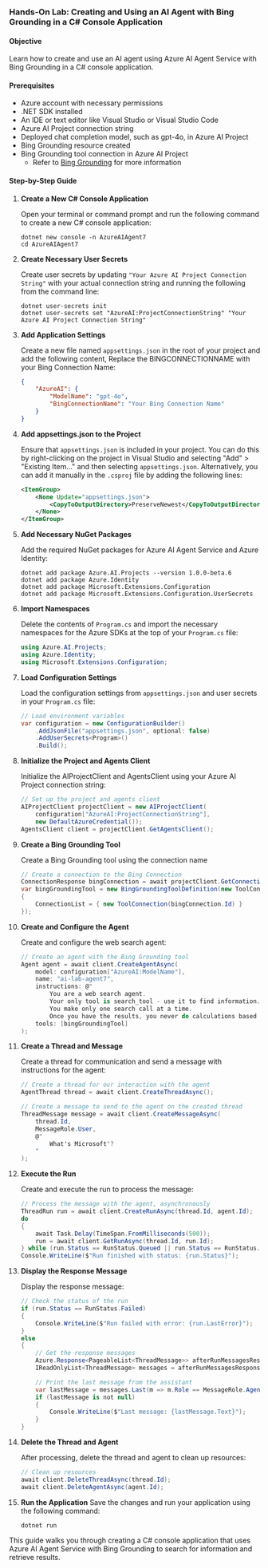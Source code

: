 ### Hands-On Lab: Creating and Using an AI Agent with Bing Grounding in a C# Console Application

#### Objective
Learn how to create and use an AI agent using Azure AI Agent Service with Bing Grounding in a C# console application.

#### Prerequisites
- Azure account with necessary permissions
- .NET SDK installed
- An IDE or text editor like Visual Studio or Visual Studio Code
- Azure AI Project connection string
- Deployed chat completion model, such as gpt-4o, in Azure AI Project
- Bing Grounding resource created
- Bing Grounding tool connection in Azure AI Project
  - Refer to [Bing Grounding](bing_grounding.md) for more information

#### Step-by-Step Guide

1. **Create a New C# Console Application**

    Open your terminal or command prompt and run the following command to create a new C# console application:
    ```
    dotnet new console -n AzureAIAgent7
    cd AzureAIAgent7

    ```

2. **Create Necessary User Secrets**

    Create user secrets by updating `"Your Azure AI Project Connection String"` with your actual connection string and running the following from the command line:
    ```
    dotnet user-secrets init
    dotnet user-secrets set "AzureAI:ProjectConnectionString" "Your Azure AI Project Connection String"

    ```

3. **Add Application Settings**

    Create a new file named `appsettings.json` in the root of your project and add the following content, Replace the BINGCONNECTIONNAME with your Bing Connection Name:
    ```json
    {
        "AzureAI": {
            "ModelName": "gpt-4o",
            "BingConnectionName": "Your Bing Connection Name"
        }
    }
    ```

4. **Add appsettings.json to the Project**

    Ensure that `appsettings.json` is included in your project. You can do this by right-clicking on the project in Visual Studio and selecting "Add" > "Existing Item..." and then selecting `appsettings.json`.
    Alternatively, you can add it manually in the `.csproj` file by adding the following lines:
    ```xml
    <ItemGroup>
        <None Update="appsettings.json">
            <CopyToOutputDirectory>PreserveNewest</CopyToOutputDirectory>
        </None>
    </ItemGroup>
    ```

4. **Add Necessary NuGet Packages**

    Add the required NuGet packages for Azure AI Agent Service and Azure Identity:
    ```
    dotnet add package Azure.AI.Projects --version 1.0.0-beta.6
    dotnet add package Azure.Identity
    dotnet add package Microsoft.Extensions.Configuration
    dotnet add package Microsoft.Extensions.Configuration.UserSecrets

    ```

5. **Import Namespaces**

    Delete the contents of `Program.cs` and import the necessary namespaces for the Azure SDKs at the top of your `Program.cs` file:
    ```csharp
    using Azure.AI.Projects;
    using Azure.Identity;
    using Microsoft.Extensions.Configuration;
    ```

6. **Load Configuration Settings**

    Load the configuration settings from `appsettings.json` and user secrets in your `Program.cs` file:
    ```csharp
    // Load environment variables
    var configuration = new ConfigurationBuilder()
        .AddJsonFile("appsettings.json", optional: false)
        .AddUserSecrets<Program>()
        .Build();
    ```

7. **Initialize the Project and Agents Client**

	Initialize the AIProjectClient and AgentsClient using your Azure AI Project connection string:
	```csharp
    // Set up the project and agents client
    AIProjectClient projectClient = new AIProjectClient(
        configuration["AzureAI:ProjectConnectionString"],
        new DefaultAzureCredential());
    AgentsClient client = projectClient.GetAgentsClient();
	```

8. **Create a Bing Grounding Tool**

    Create a Bing Grounding tool using the connection name
	```csharp
    // Create a connection to the Bing Connection
    ConnectionResponse bingConnection = await projectClient.GetConnectionsClient().GetConnectionAsync(configuration["AzureAI:BingConnectionName"]);
    var bingGroundingTool = new BingGroundingToolDefinition(new ToolConnectionList
    {
        ConnectionList = { new ToolConnection(bingConnection.Id) }
    });
	```

9. **Create and Configure the Agent**

    Create and configure the web search agent:
    ```csharp
    // Create an agent with the Bing Grounding tool
    Agent agent = await client.CreateAgentAsync(
        model: configuration["AzureAI:ModelName"],
        name: "ai-lab-agent7",
        instructions: @"
            You are a web search agent.
            Your only tool is search_tool - use it to find information.
            You make only one search call at a time.
            Once you have the results, you never do calculations based on them.",
        tools: [bingGroundingTool]
    );
    ```

10. **Create a Thread and Message**

	Create a thread for communication and send a message with instructions for the agent:
	```csharp
    // Create a thread for our interaction with the agent
    AgentThread thread = await client.CreateThreadAsync();

    // Create a message to send to the agent on the created thread
    ThreadMessage message = await client.CreateMessageAsync(
        thread.Id,
        MessageRole.User,
        @"
            What's Microsoft'?
        "
    );
	```

11. **Execute the Run**

	Create and execute the run to process the message:
	```csharp
    // Process the message with the agent, asynchronously
    ThreadRun run = await client.CreateRunAsync(thread.Id, agent.Id);
    do
    {
        await Task.Delay(TimeSpan.FromMilliseconds(500));
        run = await client.GetRunAsync(thread.Id, run.Id);
    } while (run.Status == RunStatus.Queued || run.Status == RunStatus.InProgress);
    Console.WriteLine($"Run finished with status: {run.Status}");
	```

12. **Display the Response Message**

	Display the response message:
	```csharp
    // Check the status of the run
    if (run.Status == RunStatus.Failed)
    {
        Console.WriteLine($"Run failed with error: {run.LastError}");
    }
    else
    {
        // Get the response messages
        Azure.Response<PageableList<ThreadMessage>> afterRunMessagesResponse = await client.GetMessagesAsync(thread.Id);
        IReadOnlyList<ThreadMessage> messages = afterRunMessagesResponse.Value.Data;

        // Print the last message from the assistant
        var lastMessage = messages.Last(m => m.Role == MessageRole.Agent)?.ContentItems[0] as MessageTextContent;
        if (lastMessage is not null)
        {
            Console.WriteLine($"Last message: {lastMessage.Text}");
        }
    }
	```

13. **Delete the Thread and Agent**

    After processing, delete the thread and agent to clean up resources:
    ```csharp
    // Clean up resources
    await client.DeleteThreadAsync(thread.Id);
    await client.DeleteAgentAsync(agent.Id);
    ```

14. **Run the Application**
    Save the changes and run your application using the following command:
    ```
    dotnet run
    ```

This guide walks you through creating a C# console application that uses Azure AI Agent Service with Bing Grounding to search for information and retrieve results.
